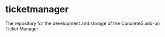 # ticketmanager
The repository for the development and storage of the Concrete5 add-on Ticket Manager

